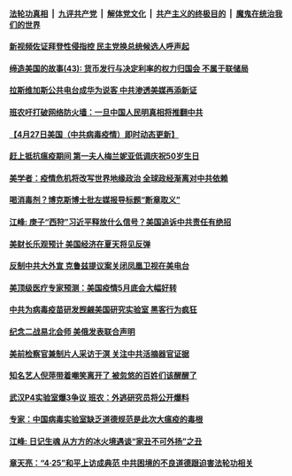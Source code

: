 

####  [法轮功真相](../../../../basic/blob/master/README.md?t=04280401) &nbsp;|&nbsp; [九评共产党](../../../../9ping.md/blob/master/README.md?t=04280401) &nbsp;|&nbsp; [解体党文化](../../../../jtdwh.md/blob/master/README.md?t=04280401)  &nbsp;|&nbsp; [共产主义的终极目的](../../../../gczydzjmd.md/blob/master/README.md?t=04280401) &nbsp;|&nbsp; [魔鬼在统治我们的世界](../../../../mgztzwmdsj.md/blob/master/README.md?t=04280401) 

#### [新视频佐证拜登性侵指控 民主党换总统候选人呼声起](../pages/soh6/372013.md?t=04280401) 
#### [缔造美国的故事(43): 货币发行与决定利率的权力归国会 不属于联储局](../pages/soh6/372007.md?t=04280401) 
#### [拉斯维加斯公共电台成华为说客 中共渗透美媒再添新证 ](../pages/soh6/371998.md?t=04280401) 
#### [班农吁打破网络防火墙：一旦中国人民明真相将推翻中共](../pages/soh6/371920.md?t=04280401) 
#### [【4月27日美国（中共病毒疫情）即时动态更新】](../pages/soh6/371884.md?t=04280401) 
#### [赶上抵抗瘟疫期间 第一夫人梅兰妮亚低调庆祝50岁生日](../pages/soh6/371767.md?t=04280401) 
#### [美学者：疫情危机将改写世界地缘政治 全球政经渐离对中共依赖](../pages/soh6/371761.md?t=04280401) 
#### [喝消毒剂？博克斯博士批左媒报导标题“断章取义”](../pages/soh6/371608.md?t=04280401) 
#### [江峰: 庚子“西狩”习近平释放什么信号？美国追诉中共责任有绝招](../pages/soh6/371662.md?t=04280401) 
#### [美财长乐观预计 美国经济在夏天将见反弹](../pages/soh6/371614.md?t=04280401) 
#### [反制中共大外宣 克鲁兹提议案关闭凤凰卫视在美电台](../pages/soh6/371611.md?t=04280401) 
#### [美顶级医疗专家预测：美国疫情5月底会大幅好转](../pages/soh6/371605.md?t=04280401) 
#### [中共为病毒疫苗研发觊觎美国研究实验室 黑客行为疯狂](../pages/soh6/371368.md?t=04280401) 
#### [纪念二战易北会师 美俄发表联合声明](../pages/soh6/371383.md?t=04280401) 
#### [美前检察官兼制片人采访于溟 关注中共活摘器官证据](../pages/soh6/371416.md?t=04280401) 
#### [知名艺人倪萍带着嘲笑离开了 被忽悠的百姓们该醒醒了](../pages/soh6/371392.md?t=04280401) 
#### [武汉P4实验室爆3争议 班农：外逃研究员将公开爆料](../pages/soh6/371380.md?t=04280401) 
#### [专家：中国病毒实验室缺乏道德规范是此次大瘟疫的毒根](../pages/soh6/371359.md?t=04280401) 
#### [江峰: 日记生魂 从方方的冰火境遇谈“家丑不可外扬”之丑](../pages/soh6/371341.md?t=04280401) 
#### [章天亮：“4·25”和平上访成典范 中共困境的不良道德跟迫害法轮功相关](../pages/soh6/371317.md?t=04280401) 
